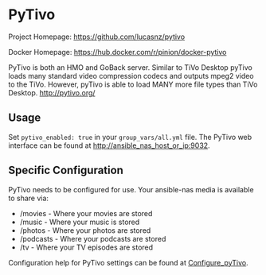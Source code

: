 # PyTivo

Project Homepage:
<https://github.com/lucasnz/pytivo>

Docker Homepage:
<https://hub.docker.com/r/pinion/docker-pytivo>

PyTivo is both an HMO and GoBack server. Similar to TiVo Desktop pyTivo
loads many standard video compression codecs and outputs mpeg2 video to
the TiVo. However, pyTivo is able to load MANY more file types than TiVo
Desktop. <http://pytivo.org/>

## Usage

Set `pytivo_enabled: true` in your `group_vars/all.yml` file. The PyTivo
web interface can be found at <http://ansible_nas_host_or_ip:9032>.

## Specific Configuration

PyTivo needs to be configured for use. Your ansible-nas media is
available to share via:

* /movies - Where your movies are stored
* /music - Where your music is stored
* /photos - Where your photos are stored
* /podcasts - Where your podcasts are stored
* /tv - Where your TV episodes are stored

Configuration help for PyTivo settings can be found at [Configure_pyTivo](https://pytivo.sourceforge.io/wiki/index.php/Configure_pyTivo).
